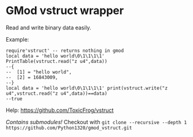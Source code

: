 GMod vstruct wrapper
================


Read and write binary data easily.


Example:
```
require'vstruct' -- returns nothing in gmod
local data = 'hello world\0\1\1\1\1'
PrintTable(vstruct.read("z u4",data))
--{
--	[1] = "hello world",
--	[2] = 16843009,
--}
local data = 'hello world\0\1\1\1\1' print(vstruct.write("z u4",vstruct.read("z u4",data))==data)
--true
```

Help: https://github.com/ToxicFrog/vstruct

_Contains submodules!_ Checkout with ```git clone --recursive --depth 1 https://github.com/Python1320/gmod_vstruct.git```







